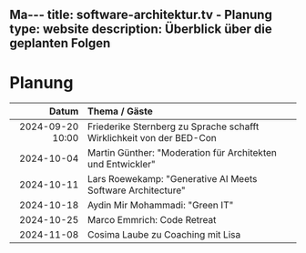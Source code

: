 Ma---
title: software-architektur.tv - Planung
type: website
description: Überblick über die geplanten Folgen
---

# Planung

|            Datum | Thema / Gäste                                                        |
|-----------------:|:---------------------------------------------------------------------|
| 2024-09-20 10:00 | Friederike Sternberg zu Sprache schafft Wirklichkeit von der BED-Con |
|       2024-10-04 | Martin Günther: "Moderation für Architekten und Entwickler"          |
|       2024-10-11 | Lars Roewekamp: "Generative AI Meets Software Architecture"          |
|       2024-10-18 | Aydin Mir Mohammadi: "Green IT"                                      |
|       2024-10-25 | Marco Emmrich: Code Retreat                                          |
|       2024-11-08 | Cosima Laube zu Coaching mit Lisa                                    |
